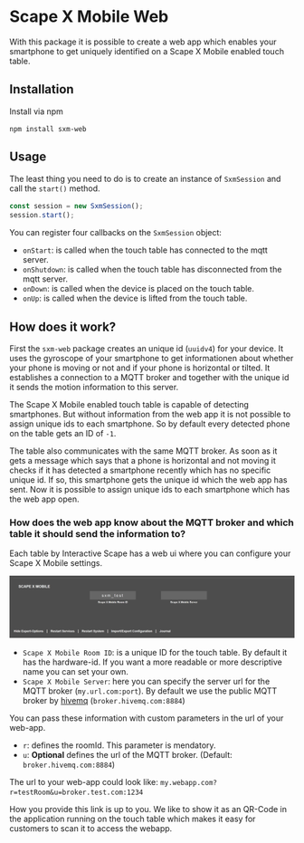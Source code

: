 # Scape X Mobile Web

With this package it is possible to create a web app which enables your smartphone to get uniquely identified on a Scape X Mobile enabled touch table. 




## Installation
Install via npm
```
npm install sxm-web
```

## Usage
The least thing you need to do is to create an instance of `SxmSession` and call the `start()` method.

```js
const session = new SxmSession();
session.start();
```

You can register four callbacks on the `SxmSession` object:
- `onStart`: is called when the touch table has connected to the mqtt server.
- `onShutdown`: is called when the touch table has disconnected from the mqtt server.
- `onDown`: is called when the device is placed on the touch table.
- `onUp`: is called when the device is lifted from the touch table.

## How does it work?
First the `sxm-web` package creates an unique id (`uuidv4`) for your device. It uses the gyroscope of your smartphone to get informationen about whether your phone is moving or not and if your phone is horizontal or tilted. It establishes a connection to a MQTT broker and together with the unique id it sends the motion information to this server.

The Scape X Mobile enabled touch table is capable of detecting smartphones. But without information from the web app it is not possible to assign unique ids to each smartphone. So by default every detected phone on the table gets an ID of `-1`. 

The table also communicates with the same MQTT broker. As soon as it gets a message which says that a phone is horizontal and not moving it checks if it has detected a smartphone recently which has no specific unique id. If so, this smartphone gets the unique id which the web app has sent. Now it is possible to assign unique ids to each smartphone which has the web app open.

### How does the web app know about the MQTT broker and which table it should send the information to?

Each table by Interactive Scape has a web ui where you can configure your Scape X Mobile settings.

![](documentation/toa-config.png)

- `Scape X Mobile Room ID`: is a unique ID for the touch table. By default it has the hardware-id. If you want a more readable or more descriptive name you can set your own.
- `Scape X Mobile Server`: here you can specify the server url for the MQTT broker (`my.url.com:port`). By default we use the public MQTT broker by [hivemq](https://www.hivemq.com/mqtt/public-mqtt-broker/) (`broker.hivemq.com:8884`)

You can pass these information with custom parameters in the url of your web-app. 
- `r`: defines the roomId. This parameter is mendatory.
- `u`: **Optional** defines the url of the MQTT broker. (Default: `broker.hivemq.com:8884`)

The url to your web-app could look like: `my.webapp.com?r=testRoom&u=broker.test.com:1234`

How you provide this link is up to you. We like to show it as an QR-Code in the application running on the touch table which makes it easy for customers to scan it to access the webapp.

